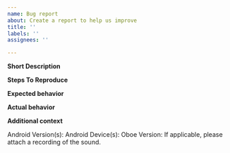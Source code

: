 ```yaml
---
name: Bug report
about: Create a report to help us improve
title: ''
labels: ''
assignees: ''

---
```


**Short Description**

**Steps To Reproduce**

**Expected behavior**

**Actual behavior**

**Additional context**

Android Version(s):
Android Device(s):
Oboe Version:
If applicable, please attach a recording of the sound.

